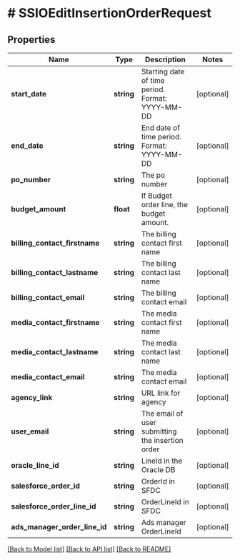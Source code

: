 # # SSIOEditInsertionOrderRequest

## Properties

Name | Type | Description | Notes
------------ | ------------- | ------------- | -------------
**start_date** | **string** | Starting date of time period. Format: YYYY-MM-DD | [optional]
**end_date** | **string** | End date of time period. Format: YYYY-MM-DD | [optional]
**po_number** | **string** | The po number | [optional]
**budget_amount** | **float** | If Budget order line, the budget amount. | [optional]
**billing_contact_firstname** | **string** | The billing contact first name | [optional]
**billing_contact_lastname** | **string** | The billing contact last name | [optional]
**billing_contact_email** | **string** | The billing contact email | [optional]
**media_contact_firstname** | **string** | The media contact first name | [optional]
**media_contact_lastname** | **string** | The media contact last name | [optional]
**media_contact_email** | **string** | The media contact email | [optional]
**agency_link** | **string** | URL link for agency | [optional]
**user_email** | **string** | The email of user submitting the insertion order | [optional]
**oracle_line_id** | **string** | LineId in the Oracle DB | [optional]
**salesforce_order_id** | **string** | OrderId in SFDC | [optional]
**salesforce_order_line_id** | **string** | OrderLineId in SFDC | [optional]
**ads_manager_order_line_id** | **string** | Ads manager OrderLineId | [optional]

[[Back to Model list]](../../README.md#models) [[Back to API list]](../../README.md#endpoints) [[Back to README]](../../README.md)
